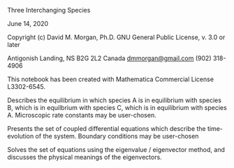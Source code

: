 Three Interchanging Species

June 14, 2020

Copyright (c) David M. Morgan, Ph.D.
GNU General Public License, v. 3.0 or later

Antigonish Landing, NS B2G 2L2 Canada
dmmorgan@gmail.com
(902) 318-4906

This notebook has been created with Mathematica Commercial License L3302-6545. 

Describes the equilibrium in which species A is in equilibrium with species B, 
which is in equilbrium with species C, which is in equilibrium with species 
A. Microscopic rate constants may be user-chosen. 

Presents the set of coupled differential equations which describe the time-
evolution of the system. Boundary conditions may be user-chosen

Solves the set of equations using the eigenvalue / eigenvector method, and 
discusses the physical meanings of the eigenvectors. 

